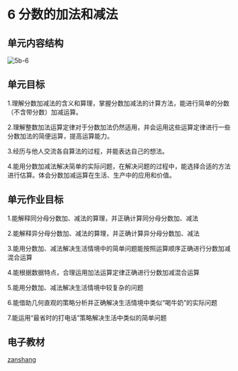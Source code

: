 # 6 分数的加法和减法

## 单元内容结构

![5b-6](https://r2.edui123.com/2023/04/5b-6.png)

## 单元目标

1.理解分数加减法的含义和算理，掌握分数加减法的计算方法，能进行简单的分数（不含带分数）加减运算。

2.理解整数加法运算定律对于分数加法仍然适用，并会运用这些运算定律进行一些分数加法的简便运算，提高运算能力。

3.经历与他人交流各自算法的过程，并能表达自己的想法。

4.能用分数加减法解决简单的实际问题，在解决问题的过程中，能选择合适的方法进行估算。体会分数加减运算在生活、生产中的应用和价值。

## 单元作业目标

1.能解释同分母分数加、减法的算理，并正确计算同分母分数加、减法

2.能解释异分母分数加、减法的算理，并正确计算异分母分数加、减法

3.能用分数加、减法解决生活情境中的简单问题能按照运算顺序正确进行分数加减混合运算

4.能根据数据特点，合理运用加法运算定律正确进行分数加减混合运算

5.能用分数加、减法解决生活情境中较复杂的问题

6.能借助几何直观的策略分析并正确解决生活情境中类似“喝牛奶”的实际问题

7.能运用“最省时的打电话”策略解决生活中类似的简单问题


## 电子教材

<Epep grade="xxsx5b" :pep="1221001502141" :pages="89" :paged="101" ></Epep>

[zanshang](../res/zanshang.md ':include')